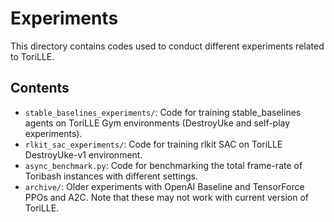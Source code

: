 # Experiments

This directory contains codes used to conduct different experiments related to ToriLLE.

## Contents

* `stable_baselines_experiments/`: Code for training stable_baselines agents on ToriLLE Gym environments (DestroyUke and self-play experiments).
* `rlkit_sac_experiments/`: Code for training rlkit SAC on ToriLLE DestroyUke-v1 environment.
* `async_benchmark.py`: Code for benchmarking the total frame-rate of Toribash instances with different settings.
* `archive/`: Older experiments with OpenAI Baseline and TensorForce PPOs and A2C. Note that these may not work with current version of ToriLLE.


